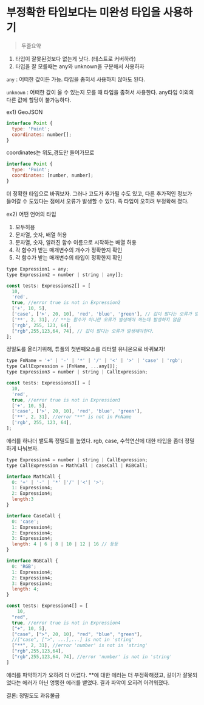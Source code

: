 # 부정확한 타입보다는 미완성 타입을 사용하기
 > 두줄요약 
 1. 타입이 잘못된것보다 없는게 낫다. (테스트로 커버하라)
 2. 타입을 잘 모를때는 any와 unknown을 구분해서 사용하자

 `any` : 어떠한 값이든 가능. 타입을 좁혀서 사용하지 않아도 된다.
 
 `unknown` : 어떠한 값이 올 수 있는지 모를 때 타입을 좁혀서 사용한다. any타입 이외의 다른 값에 할당이 불가능하다.


ex1) GeoJSON
```javascript
interface Point {
  type: 'Point';
  coordinates: number[];
}
```
coordinates는 위도,경도만 들어가므로
```javascript
interface Point {
  type: 'Point';
  coordinates: [number, number];
}
```
더 정확한 타입으로 바꿔보자.
그러나 고도가 추가될 수도 있고, 다른 추가적인 정보가 들어갈 수 도있다는 점에서 오류가 발생할 수 있다.
즉 타입이 오히려 부정확해 졌다.

ex2) 어떤 언어의 타입

1. 모두허용
2. 문자열, 숫자, 배열 허용
3. 문자열, 숫자, 알려진 함수 이름으로 시작하는 배열 허용
4. 각 함수가 받는 매개변수의 개수가 정확한지 확인
5. 각 함수가 받는 매개변수의 타입이 정확한지 확인

```javascript
type Expression1 = any;
type Expression2 = number | string | any[];

const tests: Expressions2[] = [
  10,
  'red',
  true, //error true is not in Expression2
  ['+', 10, 5],
  ['case', ['>', 20, 10], 'red', 'blue', 'green'], // 값이 많다는 오류가 발생해야한다.
  ['**', 2, 31], // **는 함수가 아니란 오류가 발생해야 하는데 발생하지 않음
  ['rgb', 255, 123, 64], 
  ["rgb",255,123,64, 74], // 값이 많다는 오류가 발생해야한다.
];
```

정밀도를 올리기위해, 튜플의 첫번째요소를 리터럴 유니온으로 바꿔보자!
```javascript
type FnName = '+' | '-' | '*' | '/' | '<' | '>' | 'case' | 'rgb';
type CallExpression = [FnName, ...any[]];
type Expression3 = number | string | CallExpression;

const tests: Expressions3[] = [
  10,
  'red',
  true, //error true is not in Expression3
  ['+', 10, 5],
  ['case', ['>', 20, 10], 'red', 'blue', 'green'],
  ['**', 2, 31], //error "**" is not in FnName
  ['rgb', 255, 123, 64],
];
```

에러를 하나더 뱉도록 정밀도를 높였다.
rgb, case, 수학연산에 대한 타입을 좀더 정밀하게 나눠보자.
```javascript
type Expression4 = number | string | CallExpression;
type CallExpression = MathCall | caseCall | RGBCall;

interface MathCall {
  0: '+' | '-' | '*' |'/' |'<'| '>';
  1: Expression4;
  2: Expression4;
  length:3
}

interface CaseCall {
  0: 'case';
  1: Expression4;
  2: Expression4;
  3: Expression4;
  length: 4 | 6 | 8 | 10 | 12 | 16 // 등등
}

interface RGBCall {
  0: 'RGB';
  1: Expression4;
  2: Expression4;
  3: Expression4;
  length: 4;
}

const tests: Expression4[] = [
    10,
  "red",
  true, //error true is not in Expression4
  ["+", 10, 5],
  ["case", [">", 20, 10], "red", "blue", "green"],
  //["case", [">", ...],...] is not in 'string'
  ["**", 2, 31], //error 'number' is not in 'string'
  ["rgb",255,123,64],
  ["rgb",255,123,64, 74], //error 'number' is not in 'string'
]
```
에러를 파악하기가 오히려 더 어렵다. 
**에 대한 에러는 더 부정확해졌고, 길이가 잘못되었다는 에러가 아닌 엉뚱한 에러를 뱉었다.
결과 파악이 오히려 어려워졌다.

결론: 정밀도도 과유불급





